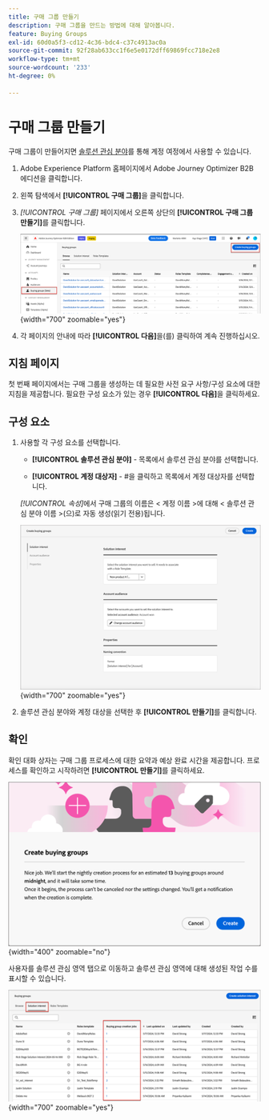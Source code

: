 ```yaml
---
title: 구매 그룹 만들기
description: 구매 그룹을 만드는 방법에 대해 알아봅니다.
feature: Buying Groups
exl-id: 60d0a5f3-cd12-4c36-bdc4-c37c4913ac0a
source-git-commit: 92f28ab633cc1f6e5e0172dff69869fcc718e2e8
workflow-type: tm+mt
source-wordcount: '233'
ht-degree: 0%

---
```



# 구매 그룹 만들기

구매 그룹이 만들어지면 [솔루션 관심 분야](./solution-interests.md)를 통해 계정 여정에서 사용할 수 있습니다.

1. Adobe Experience Platform 홈페이지에서 Adobe Journey Optimizer B2B 에디션을 클릭합니다.

1. 왼쪽 탐색에서 **[!UICONTROL 구매 그룹]**&#x200B;을 클릭합니다.

1. _[!UICONTROL 구매 그룹]_ 페이지에서 오른쪽 상단의 **[!UICONTROL 구매 그룹 만들기]**&#x200B;를 클릭합니다.

   ![구매 그룹 만들기를 클릭합니다](./assets/buying-groups-create.png){width="700" zoomable="yes"}

1. 각 페이지의 안내에 따라 **[!UICONTROL 다음]**&#x200B;을(를) 클릭하여 계속 진행하십시오.

## 지침 페이지

첫 번째 페이지에서는 구매 그룹을 생성하는 데 필요한 사전 요구 사항/구성 요소에 대한 지침을 제공합니다. 필요한 구성 요소가 있는 경우 **[!UICONTROL 다음]**&#x200B;을 클릭하세요.

## 구성 요소

1. 사용할 각 구성 요소를 선택합니다.

   * **[!UICONTROL 솔루션 관심 분야]** - 목록에서 솔루션 관심 분야를 선택합니다.

   * **[!UICONTROL 계정 대상자]** - #을 클릭하고 목록에서 계정 대상자를 선택합니다.

   _[!UICONTROL 속성]_&#x200B;에서 구매 그룹의 이름은 &lt; 계정 이름 >에 대해 &lt; 솔루션 관심 분야 이름 >(으)로 자동 생성(읽기 전용)됩니다.

   ![구매 그룹 만들기를 클릭합니다](./assets/buying-groups-create-components.png){width="700" zoomable="yes"}

1. 솔루션 관심 분야와 계정 대상을 선택한 후 **[!UICONTROL 만들기]**&#x200B;를 클릭합니다.

## 확인

확인 대화 상자는 구매 그룹 프로세스에 대한 요약과 예상 완료 시간을 제공합니다. 프로세스를 확인하고 시작하려면 **[!UICONTROL 만들기]**&#x200B;를 클릭하세요.

![구매 그룹 만들기 확인 대화 상자](./assets/buying-groups-create-confirm.png){width="400" zoomable="no"}

사용자를 솔루션 관심 영역 탭으로 이동하고 솔루션 관심 영역에 대해 생성된 작업 수를 표시할 수 있습니다.

![구매 그룹 만들기를 클릭합니다](./assets/solution-interest-buying-group-jobs.png){width="700" zoomable="yes"}

<!-- Other buying group activities:

Member of buying group.
Assign a member of the buying group.
Remove a member of the buying group. -->
